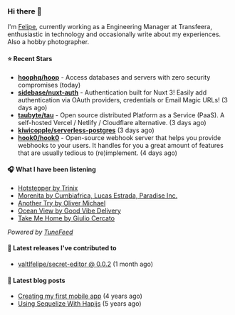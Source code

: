 ### Hi there 👋

I'm [Felipe](https://felipevm.com), currently working as a Engineering Manager at Transfeera, enthusiastic in technology and occasionally write about my experiences. Also a hobby photographer.

#### ⭐ Recent Stars
- **[hoophq/hoop](https://github.com/hoophq/hoop)** - Access databases and servers with zero security compromises (today)
- **[sidebase/nuxt-auth](https://github.com/sidebase/nuxt-auth)** - Authentication built for Nuxt 3! Easily add authentication via OAuth providers, credentials or Email Magic URLs! (3 days ago)
- **[taubyte/tau](https://github.com/taubyte/tau)** - Open source distributed Platform as a Service (PaaS). A self-hosted Vercel / Netlify / Cloudflare alternative. (3 days ago)
- **[kiwicopple/serverless-postgres](https://github.com/kiwicopple/serverless-postgres)** (3 days ago)
- **[hook0/hook0](https://github.com/hook0/hook0)** - Open-source webhook server that helps you provide webhooks to your users. It handles for you a great amount of features that are usually tedious to (re)implement. (4 days ago)

#### 🎧 What I have been listening
- [Hotstepper by Trinix](https://open.spotify.com/track/0p0zES2I7Lgeow1yXmF8ss)
- [Morenita by Cumbiafrica, Lucas Estrada, Paradise Inc.](https://open.spotify.com/track/76UOMh4rQocYNavvGLgGiw)
- [Another Try by Oliver Michael](https://open.spotify.com/track/5uYdy0YHp32155stMBqjsn)
- [Ocean View by Good Vibe Delivery](https://open.spotify.com/track/1MmQ26v07AWwhr7XUSCC9w)
- [Take Me Home by Giulio Cercato](https://open.spotify.com/track/4ZF2JMJ50VI8LxA3DCg5Tl)

_Powered by [TuneFeed](https://tunefeed.app?ref=valtlfelipe-gh-profile)_ 

#### 🚀 Latest releases I've contributed to


- [valtlfelipe/secret-editor @ 0.0.2](https://github.com/valtlfelipe/secret-editor/releases/tag/0.0.2) (1 month ago)

#### 📄 Latest blog posts
- [Creating my first mobile app](https://felipevm.com/posts/creating-my-first-mobile-app/) (4 years ago)
- [Using Sequelize With Hapijs](https://felipevm.com/posts/using-sequelize-with-hapijs/) (5 years ago)
